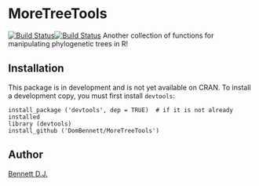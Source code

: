 # MoreTreeTools
[![Build Status](https://travis-ci.org/DomBennett/MoreTreeTools.svg?branch=master)](https://travis-ci.org/DomBennett/MoreTreeTools)[![Build Status](https://travis-ci.org/DomBennett/MoreTreeTools.svg?branch=master)](https://travis-ci.org/DomBennett/MoreTreeTools)
Another collection of functions for manipulating phylogenetic trees in R!

## Installation
This package is in development and is not yet available on CRAN. To install a
development copy, you must first install `devtools`:

```{R}
install_package ('devtools', dep = TRUE)  # if it is not already installed
library (devtools)
install_github ('DomBennett/MoreTreeTools')
```

## Author
[Bennett D.J.](https://github.com/DomBennett)
